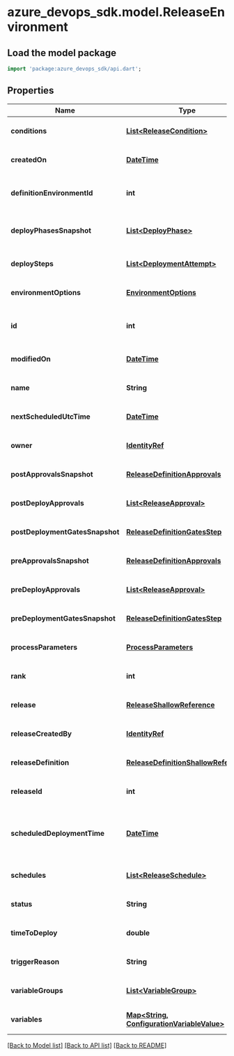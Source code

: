 # azure_devops_sdk.model.ReleaseEnvironment

## Load the model package
```dart
import 'package:azure_devops_sdk/api.dart';
```

## Properties
Name | Type | Description | Notes
------------ | ------------- | ------------- | -------------
**conditions** | [**List&lt;ReleaseCondition&gt;**](ReleaseCondition.md) | Gets list of conditions. | [optional] [default to []]
**createdOn** | [**DateTime**](DateTime.md) | Gets date on which it got created. | [optional] [default to null]
**definitionEnvironmentId** | **int** | Gets definition environment id. | [optional] [default to null]
**deployPhasesSnapshot** | [**List&lt;DeployPhase&gt;**](DeployPhase.md) | Gets list of deploy phases snapshot. | [optional] [default to []]
**deploySteps** | [**List&lt;DeploymentAttempt&gt;**](DeploymentAttempt.md) | Gets deploy steps. | [optional] [default to []]
**environmentOptions** | [**EnvironmentOptions**](EnvironmentOptions.md) |  | [optional] [default to null]
**id** | **int** | Gets the unique identifier of this field. | [optional] [default to null]
**modifiedOn** | [**DateTime**](DateTime.md) | Gets date on which it got modified. | [optional] [default to null]
**name** | **String** | Gets name. | [optional] [default to null]
**nextScheduledUtcTime** | [**DateTime**](DateTime.md) | Gets next scheduled UTC time. | [optional] [default to null]
**owner** | [**IdentityRef**](IdentityRef.md) |  | [optional] [default to null]
**postApprovalsSnapshot** | [**ReleaseDefinitionApprovals**](ReleaseDefinitionApprovals.md) |  | [optional] [default to null]
**postDeployApprovals** | [**List&lt;ReleaseApproval&gt;**](ReleaseApproval.md) | Gets list of post deploy approvals. | [optional] [default to []]
**postDeploymentGatesSnapshot** | [**ReleaseDefinitionGatesStep**](ReleaseDefinitionGatesStep.md) |  | [optional] [default to null]
**preApprovalsSnapshot** | [**ReleaseDefinitionApprovals**](ReleaseDefinitionApprovals.md) |  | [optional] [default to null]
**preDeployApprovals** | [**List&lt;ReleaseApproval&gt;**](ReleaseApproval.md) | Gets list of pre deploy approvals. | [optional] [default to []]
**preDeploymentGatesSnapshot** | [**ReleaseDefinitionGatesStep**](ReleaseDefinitionGatesStep.md) |  | [optional] [default to null]
**processParameters** | [**ProcessParameters**](ProcessParameters.md) |  | [optional] [default to null]
**rank** | **int** | Gets rank. | [optional] [default to null]
**release** | [**ReleaseShallowReference**](ReleaseShallowReference.md) |  | [optional] [default to null]
**releaseCreatedBy** | [**IdentityRef**](IdentityRef.md) |  | [optional] [default to null]
**releaseDefinition** | [**ReleaseDefinitionShallowReference**](ReleaseDefinitionShallowReference.md) |  | [optional] [default to null]
**releaseId** | **int** | Gets release id. | [optional] [default to null]
**scheduledDeploymentTime** | [**DateTime**](DateTime.md) | Gets schedule deployment time of release environment. | [optional] [default to null]
**schedules** | [**List&lt;ReleaseSchedule&gt;**](ReleaseSchedule.md) | Gets list of schedules. | [optional] [default to []]
**status** | **String** | Gets environment status. | [optional] [default to null]
**timeToDeploy** | **double** | Gets time to deploy. | [optional] [default to null]
**triggerReason** | **String** | Gets trigger reason. | [optional] [default to null]
**variableGroups** | [**List&lt;VariableGroup&gt;**](VariableGroup.md) | Gets the list of variable groups. | [optional] [default to []]
**variables** | [**Map&lt;String, ConfigurationVariableValue&gt;**](ConfigurationVariableValue.md) | Gets the dictionary of variables. | [optional] [default to {}]

[[Back to Model list]](../README.md#documentation-for-models) [[Back to API list]](../README.md#documentation-for-api-endpoints) [[Back to README]](../README.md)


